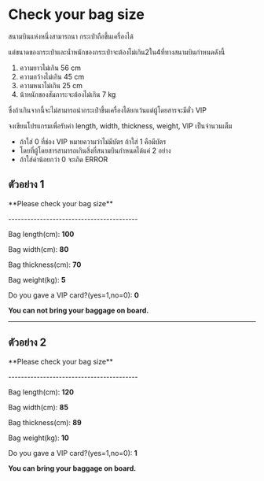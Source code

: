 # Check your bag size
สนามบินแห่งหนึ่งสามารถนา กระเป๋าถือขึ้นเครื่องได้

แต่ขนาดของกระเป๋าและน้ำหนักของกระเป๋าจะต้องไม่เกิน2ใน4ที่ทางสนามบินกำหนดดังนี้
 1. ความยาวไม่เกิน 56 cm
 2. ความกว้างไม่เกิน 45 cm
 3. ความหนาไม่เกิน 25 cm
 4. น้าหนักของสัมภาระจะต้องไม่เกิน 7 kg

ซึ่งถ้าเกินจากนี้จะไม่สามารถนำกระเป๋าขึ้นเครื่องได้ยกเว้นแต่ผู้โดยสารจะมีตั๋ว VIP

จงเขียนโปรแกรมเพื่อรับค่า length, width, thickness, weight, VIP เป็นจำนวนเต็ม

- ถ้าใส่ 0 ที่ช่อง VIP หมายความว่าไม่มีบัตร ถ้าใส่ 1 คือมีบัตร
- โดยที่ผู้โดยสารสามารถเกินสิ่งที่สนามบินกำหนดได้แค่ 2 อย่าง
- ถ้าใส่ค่าน้อยกว่า 0 จะเกิด ERROR

## ตัวอย่าง 1
\*\*Please check your bag size\*\*

\-\-\-\-\-\-\-\-\-\-\-\-\-\-\-\-\-\-\-\-\-\-\-\-\-\-\-\-\-\-\-\-\-\-\-\-\-\-\-\-\-

 Bag length(cm): **100**

 Bag width(cm): **80**

 Bag thickness(cm): **70**

 Bag weight(kg): **5**

 Do you gave a VIP card?(yes=1,no=0): **0**

 **You can not bring your baggage on board.**

---
## ตัวอย่าง 2
\*\*Please check your bag size\*\*

\-\-\-\-\-\-\-\-\-\-\-\-\-\-\-\-\-\-\-\-\-\-\-\-\-\-\-\-\-\-\-\-\-\-\-\-\-\-\-\-\-

 Bag length(cm): **120**

 Bag width(cm): **85**

 Bag thickness(cm): **89**

 Bag weight(kg): **10**

 Do you gave a VIP card?(yes=1,no=0): **1**

 **You can bring your baggage on board.**
